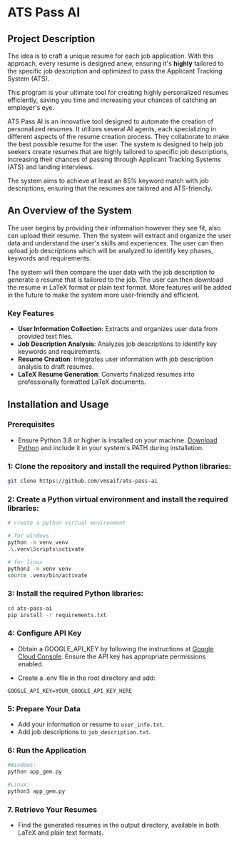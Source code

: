 # ATS Pass AI

## Project Description

The idea is to craft a unique resume for each job application. With this approach, every resume is designed anew, ensuring it's **highly** tailored to the specific job description and optimized to pass the Applicant Tracking System (ATS). 

This program is your ultimate tool for creating highly personalized resumes efficiently, saving you time and increasing your chances of catching an employer's eye.

ATS Pass AI is an innovative tool designed to automate the creation of personalized resumes. It utilizes several AI agents, each specializing in different aspects of the resume creation process. They collaborate to make the best possible resume for the user. The system is designed to help job seekers create resumes that are highly tailored to specific job descriptions, increasing their chances of passing through Applicant Tracking Systems (ATS) and landing interviews.

The system aims to achieve at least an 85% keyword match with job descriptions, ensuring that the resumes are tailored and ATS-friendly.

## An Overview of the System
The user begins by providing their information however they see fit, also can upload their resume. Then the system will extract and organize the user data and understand the user's skills and experiences. The user can then upload job descriptions which will be analyzed to identify key phases, keywords and requirements. 

The system will then compare the user data with the job description to generate a resume that is tailored to the job. The user can then download the resume in LaTeX format or plain text format. More features will be added in the future to make the system more user-friendly and efficient.

### Key Features
- **User Information Collection**: Extracts and organizes user data from provided text files.
- **Job Description Analysis**: Analyzes job descriptions to identify key keywords and requirements.
- **Resume Creation**: Integrates user information with job description analysis to draft resumes.
- **LaTeX Resume Generation**: Converts finalized resumes into professionally formatted LaTeX documents.

## Installation and Usage

### Prerequisites
- Ensure Python 3.8 or higher is installed on your machine. [Download Python](https://www.python.org/downloads/) and include it in your system's PATH during installation.


### 1: Clone the repository and install the required Python libraries:
```bash
git clone https://github.com/vmsaif/ats-pass-ai
```

### 2: Create a Python virtual environment and install the required libraries:

```bash
# create a python virtual environment

# for windows
python -m venv venv
.\.venv\Scripts\activate 
```
    
```bash
# for linux
python3 -m venv venv
source .venv/bin/activate 
```

### 3: Install the required Python libraries:
```bash
cd ats-pass-ai
pip install -r requirements.txt
```

### 4: Configure API Key
- Obtain a GOOGLE_API_KEY by following the instructions at [Google Cloud Console](https://console.cloud.google.com/apis/credentials). Ensure the API key has appropriate permissions enabled.

- Create a .env file in the root directory and add:
```plaintext
GOOGLE_API_KEY=YOUR_GOOGLE_API_KEY_HERE
```



### 5: Prepare Your Data

- Add your information or resume to `user_info.txt`.
- Add job descriptions to `job_description.txt`.

### 6: Run the Application
```bash
#Windows:
python app_gem.py

#Linux:
python3 app_gem.py
```


### 7. Retrieve Your Resumes
- Find the generated resumes in the output directory, available in both LaTeX and plain text formats.

